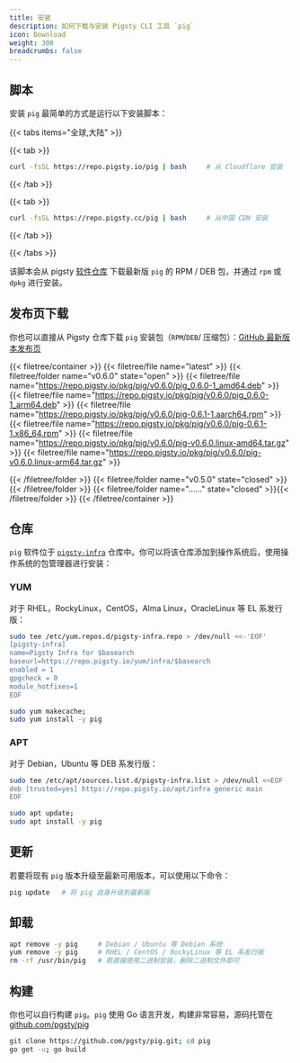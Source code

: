 ```yaml
---
title: 安装
description: 如何下载与安装 Pigsty CLI 工具 `pig`
icon: Download
weight: 300
breadcrumbs: false
---
```



## 脚本

安装 `pig` 最简单的方式是运行以下安装脚本：

{{< tabs items="全球,大陆" >}}

{{< tab >}}
```bash tab="全球"
curl -fsSL https://repo.pigsty.io/pig | bash     # 从 Cloudflare 安装
```
{{< /tab >}}

{{< tab >}}
```bash tab="大陆"
curl -fsSL https://repo.pigsty.cc/pig | bash     # 从中国 CDN 安装
```
{{< /tab >}}

{{< /tabs >}}

该脚本会从 pigsty [软件仓库](/zh/repo/) 下载最新版 `pig` 的 RPM / DEB 包，并通过 `rpm` 或 `dpkg` 进行安装。


## 发布页下载

你也可以直接从 Pigsty 仓库下载 `pig` 安装包（`RPM`/`DEB`/ 压缩包）：[GitHub 最新版本发布页](https://github.com/pgsty/pig/releases/latest)

{{< filetree/container >}}
{{< filetree/file name="latest" >}}
{{< filetree/folder name="v0.6.0" state="open" >}}
{{< filetree/file name="https://repo.pigsty.io/pkg/pig/v0.6.0/pig_0.6.0-1_amd64.deb" >}}
{{< filetree/file name="https://repo.pigsty.io/pkg/pig/v0.6.0/pig_0.6.0-1_arm64.deb" >}}
{{< filetree/file name="https://repo.pigsty.io/pkg/pig/v0.6.0/pig-0.6.1-1.aarch64.rpm" >}}
{{< filetree/file name="https://repo.pigsty.io/pkg/pig/v0.6.0/pig-0.6.1-1.x86_64.rpm" >}}
{{< filetree/file name="https://repo.pigsty.io/pkg/pig/v0.6.0/pig-v0.6.0.linux-amd64.tar.gz" >}}
{{< filetree/file name="https://repo.pigsty.io/pkg/pig/v0.6.0/pig-v0.6.0.linux-arm64.tar.gz" >}}

{{< /filetree/folder >}}
{{< filetree/folder name="v0.5.0" state="closed" >}}{{< /filetree/folder >}}
{{< filetree/folder name="......" state="closed" >}}{{< /filetree/folder >}}
{{< /filetree/container >}}



## 仓库

`pig` 软件位于 [`pigsty-infra`](/zh/repo/infra) 仓库中。你可以将该仓库添加到操作系统后，使用操作系统的包管理器进行安装：

### YUM

对于 RHEL，RockyLinux，CentOS，Alma Linux，OracleLinux 等 EL 系发行版：

```bash tab="yum"
sudo tee /etc/yum.repos.d/pigsty-infra.repo > /dev/null <<-'EOF'
[pigsty-infra]
name=Pigsty Infra for $basearch
baseurl=https://repo.pigsty.io/yum/infra/$basearch
enabled = 1
gpgcheck = 0
module_hotfixes=1
EOF

sudo yum makecache;
sudo yum install -y pig
```

### APT

对于 Debian，Ubuntu 等 DEB 系发行版：

```bash tab="apt"
sudo tee /etc/apt/sources.list.d/pigsty-infra.list > /dev/null <<EOF
deb [trusted=yes] https://repo.pigsty.io/apt/infra generic main
EOF

sudo apt update;
sudo apt install -y pig
```




## 更新

若要将现有 `pig` 版本升级至最新可用版本，可以使用以下命令：

```bash
pig update   # 将 pig 自身升级到最新版
```


## 卸载

```bash
apt remove -y pig     # Debian / Ubuntu 等 Debian 系统
yum remove -y pig     # RHEL / CentOS / RockyLinux 等 EL 系发行版
rm -rf /usr/bin/pig   # 若直接使用二进制安装，删除二进制文件即可
```


## 构建

你也可以自行构建 `pig`。`pig` 使用 Go 语言开发，构建非常容易，源码托管在 [github.com/pgsty/pig](https://github.com/pgsty/pig)

```bash
git clone https://github.com/pgsty/pig.git; cd pig
go get -u; go build
```
